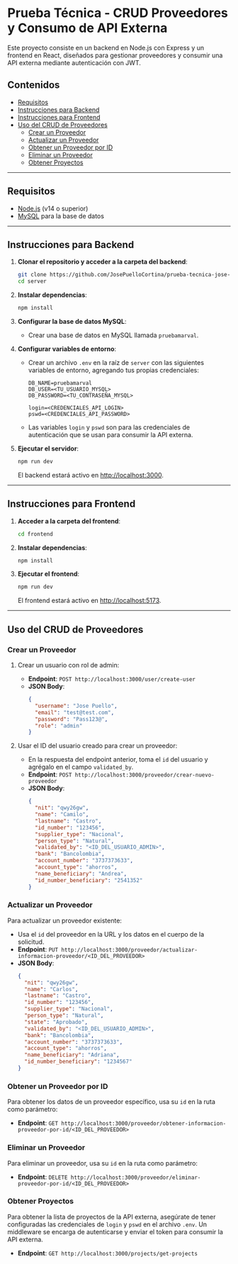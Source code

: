 
# Prueba Técnica - CRUD Proveedores y Consumo de API Externa

Este proyecto consiste en un backend en Node.js con Express y un frontend en React, diseñados para gestionar proveedores y consumir una API externa mediante autenticación con JWT.

## Contenidos
- [Requisitos](#requisitos)
- [Instrucciones para Backend](#instrucciones-para-backend)
- [Instrucciones para Frontend](#instrucciones-para-frontend)
- [Uso del CRUD de Proveedores](#uso-del-crud-de-proveedores)
  - [Crear un Proveedor](#crear-un-proveedor)
  - [Actualizar un Proveedor](#actualizar-un-proveedor)
  - [Obtener un Proveedor por ID](#obtener-un-proveedor-por-id)
  - [Eliminar un Proveedor](#eliminar-un-proveedor)
  - [Obtener Proyectos](#obtener-proyectos)

---

## Requisitos

- [Node.js](https://nodejs.org/) (v14 o superior)
- [MySQL](https://www.mysql.com/) para la base de datos

---

## Instrucciones para Backend

1. **Clonar el repositorio y acceder a la carpeta del backend**:

   ```bash
   git clone https://github.com/JosePuelloCortina/prueba-tecnica-jose-puello
   cd server
   ```

2. **Instalar dependencias**:

   ```bash
   npm install
   ```

3. **Configurar la base de datos MySQL**:

   - Crear una base de datos en MySQL llamada `pruebamarval`.

4. **Configurar variables de entorno**:

   - Crear un archivo `.env` en la raíz de `server` con las siguientes variables de entorno, agregando tus propias credenciales:

     ```plaintext
     DB_NAME=pruebamarval
     DB_USER=<TU_USUARIO_MYSQL>
     DB_PASSWORD=<TU_CONTRASEÑA_MYSQL>

     login=<CREDENCIALES_API_LOGIN>
     pswd=<CREDENCIALES_API_PASSWORD>
     ```

   - Las variables `login` y `pswd` son para las credenciales de autenticación que se usan para consumir la API externa.

5. **Ejecutar el servidor**:

   ```bash
   npm run dev
   ```

   El backend estará activo en [http://localhost:3000](http://localhost:3000).

---

## Instrucciones para Frontend

1. **Acceder a la carpeta del frontend**:

   ```bash
   cd frontend
   ```

2. **Instalar dependencias**:

   ```bash
   npm install
   ```

3. **Ejecutar el frontend**:

   ```bash
   npm run dev
   ```

   El frontend estará activo en [http://localhost:5173](http://localhost:5173).

---

## Uso del CRUD de Proveedores

### Crear un Proveedor

1. Crear un usuario con rol de admin:

   - **Endpoint**: `POST http://localhost:3000/user/create-user`
   - **JSON Body**:
     ```json
     {
       "username": "Jose Puello",
       "email": "test@test.com",
       "password": "Pass123@",
       "role": "admin"
     }
     ```

2. Usar el ID del usuario creado para crear un proveedor:

   - En la respuesta del endpoint anterior, toma el `id` del usuario y agrégalo en el campo `validated_by`.
   - **Endpoint**: `POST http://localhost:3000/proveedor/crear-nuevo-proveedor`
   - **JSON Body**:
     ```json
     {
       "nit": "qwy26gw",
       "name": "Camilo",
       "lastname": "Castro",
       "id_number": "123456",
       "supplier_type": "Nacional",
       "person_type": "Natural",
       "validated_by": "<ID_DEL_USUARIO_ADMIN>",
       "bank": "Bancolombia",
       "account_number": "3737373633",
       "account_type": "ahorros",
       "name_beneficiary": "Andrea",
       "id_number_beneficiary": "2541352"
     }
     ```

### Actualizar un Proveedor

Para actualizar un proveedor existente:

- Usa el `id` del proveedor en la URL y los datos en el cuerpo de la solicitud.
- **Endpoint**: `PUT http://localhost:3000/proveedor/actualizar-informacion-proveedor/<ID_DEL_PROVEEDOR>`
- **JSON Body**:
  ```json
  {
    "nit": "qwy26gw",
    "name": "Carlos",
    "lastname": "Castro",
    "id_number": "123456",
    "supplier_type": "Nacional",
    "person_type": "Natural",
    "state": "Aprobado",
    "validated_by": "<ID_DEL_USUARIO_ADMIN>",
    "bank": "Bancolombia",
    "account_number": "3737373633",
    "account_type": "ahorros",
    "name_beneficiary": "Adriana",
    "id_number_beneficiary": "1234567"
  }
  ```

### Obtener un Proveedor por ID

Para obtener los datos de un proveedor específico, usa su `id` en la ruta como parámetro:

- **Endpoint**: `GET http://localhost:3000/proveedor/obtener-informacion-proveedor-por-id/<ID_DEL_PROVEEDOR>`

### Eliminar un Proveedor

Para eliminar un proveedor, usa su `id` en la ruta como parámetro:

- **Endpoint**: `DELETE http://localhost:3000/proveedor/eliminar-proveedor-por-id/<ID_DEL_PROVEEDOR>`

### Obtener Proyectos

Para obtener la lista de proyectos de la API externa, asegúrate de tener configuradas las credenciales de `login` y `pswd` en el archivo `.env`. Un middleware se encarga de autenticarse y enviar el token para consumir la API externa.

- **Endpoint**: `GET http://localhost:3000/projects/get-projects`
